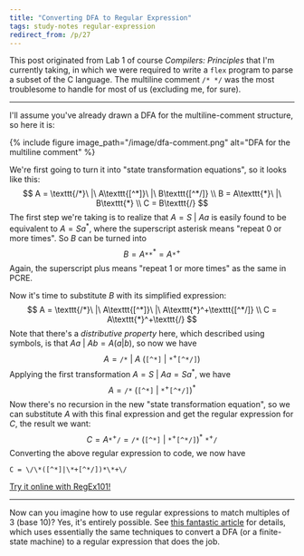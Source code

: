 ```yaml
---
title: "Converting DFA to Regular Expression"
tags: study-notes regular-expression
redirect_from: /p/27
---
```


This post originated from Lab 1 of course *Compilers: Principles* that I'm currently taking, in which we were required to write a `flex` program to parse a subset of the C language. The multiline comment `/* */` was the most troublesome to handle for most of us (excluding me, for sure).

---

I'll assume you've already drawn a DFA for the multiline-comment structure, so here it is:

{% include figure image_path="/image/dfa-comment.png" alt="DFA for the multiline comment" %}

We're first going to turn it into "state transformation equations", so it looks like this:
$$
A = \texttt{/*}\ |\ A\texttt{[^*]}\ |\ B\texttt{[^*/]}
\\
B = A\texttt{*}\ |\ B\texttt{*}
\\
C = B\texttt{/}
$$
The first step we're taking is to realize that $A=S\ |\ Aa$ is easily found to be equivalent to $A = Sa^*$, where the superscript asterisk means "repeat 0 or more times". So $B$ can be turned into
$$
B = A\texttt{**}^* = A\texttt{*}^+
$$
Again, the superscript plus means "repeat 1 or more times" as the same in PCRE.

Now it's time to substitute $B$ with its simplified expression:
$$
A =  \texttt{/*}\ |\ A\texttt{[^*]}\ |\ A\texttt{*}^+\texttt{[^*/]}
\\
C = A\texttt{*}^+\texttt{/}
$$
Note that there's a *distributive property* here, which described using symbols, is that $Aa\ |\ Ab = A(a|b)$, so now we have
$$
A = \texttt{/*}\ |\ A\ (\texttt{[^*]}\ |\ \texttt{*}^+\texttt{[^*/]})
$$
Applying the first transformation $A = S\ |\ Aa = Sa^*$, we have
$$
A = \texttt{/*}\ (\texttt{[^*]}\ |\ \texttt{*}^+\texttt{[^*/]})^*
$$
Now there's no recursion in the new "state transformation equation", so we can substitute $A$ with this final expression and get the regular expression for $C$, the result we want:
$$
C = A\texttt{*}^+\texttt{/} =
\texttt{/*}\ (\texttt{[^*]}\ |\ \texttt{*}^+\texttt{[^*/]})^*\ \texttt{*}^+\texttt{/}
$$
Converting the above regular expression to code, we now have

```
C = \/\*([^*]|\*+[^*/])*\*+\/
```

[Try it online with RegEx101!](https://regex101.com/r/qAog6Z/1)

---

Now can you imagine how to use regular expressions to match multiples of 3 (base 10)? Yes, it's entirely possible. See [this fantastic article](https://www.quaxio.com/triple/) for details, which uses essentially the same techniques to convert a DFA (or a finite-state machine) to a regular expression that does the job.